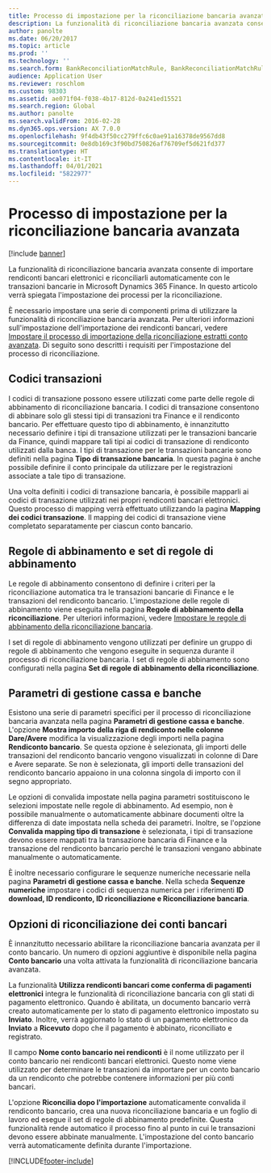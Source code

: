 ```yaml
---
title: Processo di impostazione per la riconciliazione bancaria avanzata
description: La funzionalità di riconciliazione bancaria avanzata consente di importare rendiconti bancari elettronici e riconciliarli automaticamente con le transazioni bancarie in Microsoft Dynamics 365 Finance. In questo articolo verrà spiegata l'impostazione dei processi per la riconciliazione.
author: panolte
ms.date: 06/20/2017
ms.topic: article
ms.prod: ''
ms.technology: ''
ms.search.form: BankReconciliationMatchRule, BankReconciliationMatchRuleSet
audience: Application User
ms.reviewer: roschlom
ms.custom: 98303
ms.assetid: ae071f04-f038-4b17-812d-0a241ed15521
ms.search.region: Global
ms.author: panolte
ms.search.validFrom: 2016-02-28
ms.dyn365.ops.version: AX 7.0.0
ms.openlocfilehash: 9f4db43f50cc279ffc6c0ae91a16378de9567dd8
ms.sourcegitcommit: 0e8db169c3f90bd750826af76709ef5d621fd377
ms.translationtype: HT
ms.contentlocale: it-IT
ms.lasthandoff: 04/01/2021
ms.locfileid: "5822977"
---
```

# <a name="advanced-bank-reconciliation-setup-process"></a>Processo di impostazione per la riconciliazione bancaria avanzata

[!include [banner](../includes/banner.md)]

La funzionalità di riconciliazione bancaria avanzata consente di importare rendiconti bancari elettronici e riconciliarli automaticamente con le transazioni bancarie in Microsoft Dynamics 365 Finance. In questo articolo verrà spiegata l'impostazione dei processi per la riconciliazione.  

È necessario impostare una serie di componenti prima di utilizzare la funzionalità di riconciliazione bancaria avanzata. Per ulteriori informazioni sull'impostazione dell'importazione dei rendiconti bancari, vedere [Impostare il processo di importazione della riconciliazione estratti conto avanzata](set-up-advanced-bank-reconciliation-import-process.md).  Di seguito sono descritti i requisiti per l'impostazione del processo di riconciliazione.

## <a name="transaction-codes"></a>Codici transazioni
I codici di transazione possono essere utilizzati come parte delle regole di abbinamento di riconciliazione bancaria. I codici di transazione consentono di abbinare solo gli stessi tipi di transazioni tra Finance e il rendiconto bancario. Per effettuare questo tipo di abbinamento, è innanzitutto necessario definire i tipi di transazione utilizzati per le transazioni bancarie da Finance, quindi mappare tali tipi ai codici di transazione di rendiconto utilizzati dalla banca. I tipi di transazione per le transazioni bancarie sono definiti nella pagina **Tipo di transazione bancaria**. In questa pagina è anche possibile definire il conto principale da utilizzare per le registrazioni associate a tale tipo di transazione. 

Una volta definiti i codici di transazione bancaria, è possibile mapparli ai codici di transazione utilizzati nei propri rendiconti bancari elettronici. Questo processo di mapping verrà effettuato utilizzando la pagina **Mapping dei codici transazione**. Il mapping dei codici di transazione viene completato separatamente per ciascun conto bancario.

## <a name="matching-rules-and-matching-rule-sets"></a>Regole di abbinamento e set di regole di abbinamento
Le regole di abbinamento consentono di definire i criteri per la riconciliazione automatica tra le transazioni bancarie di Finance e le transazioni del rendiconto bancario. L'impostazione delle regole di abbinamento viene eseguita nella pagina **Regole di abbinamento della riconciliazione**. Per ulteriori informazioni, vedere [Impostare le regole di abbinamento della riconciliazione bancaria](set-up-bank-reconciliation-matching-rules.md). 

I set di regole di abbinamento vengono utilizzati per definire un gruppo di regole di abbinamento che vengono eseguite in sequenza durante il processo di riconciliazione bancaria.  I set di regole di abbinamento sono configurati nella pagina **Set di regole di abbinamento della riconciliazione**.

## <a name="cash-and-bank-management-parameters"></a>Parametri di gestione cassa e banche
Esistono una serie di parametri specifici per il processo di riconciliazione bancaria avanzata nella pagina **Parametri di gestione cassa e banche**.  L'opzione **Mostra importo della riga di rendiconto nelle colonne Dare/Avere** modifica la visualizzazione degli importi nella pagina **Rendiconto bancario**. Se questa opzione è selezionata, gli importi delle transazioni del rendiconto bancario vengono visualizzati in colonne di Dare e Avere separate. Se non è selezionata, gli importi delle transazioni del rendiconto bancario appaiono in una colonna singola di importo con il segno appropriato. 

Le opzioni di convalida impostate nella pagina parametri sostituiscono le selezioni impostate nelle regole di abbinamento. Ad esempio, non è possibile manualmente o automaticamente abbinare documenti oltre la differenza di date impostata nella scheda dei parametri. Inoltre, se l'opzione **Convalida mapping tipo di transazione** è selezionata, i tipi di transazione devono essere mappati tra la transazione bancaria di Finance e la transazione del rendiconto bancario perché le transazioni vengano abbinate manualmente o automaticamente. 

È inoltre necessario configurare le sequenze numeriche necessarie nella pagina **Parametri di gestione cassa e banche**.  Nella scheda **Sequenze numeriche** impostare i codici di sequenza numerica per i riferimenti **ID download, ID rendiconto, ID riconciliazione e Riconciliazione bancaria**.

## <a name="bank-account-reconciliation-options"></a>Opzioni di riconciliazione dei conti bancari
È innanzitutto necessario abilitare la riconciliazione bancaria avanzata per il conto bancario. Un numero di opzioni aggiuntive è disponibile nella pagina **Conto bancario** una volta attivata la funzionalità di riconciliazione bancaria avanzata. 

La funzionalità **Utilizza rendiconti bancari come conferma di pagamenti elettronici** integra le funzionalità di riconciliazione bancaria con gli stati di pagamento elettronico. Quando è abilitata, un documento bancario verrà creato automaticamente per lo stato di pagamento elettronico impostato su **Inviato**. Inoltre, verrà aggiornato lo stato di un pagamento elettronico da **Inviato** a **Ricevuto** dopo che il pagamento è abbinato, riconciliato e registrato. 

Il campo **Nome conto bancario nei rendiconti** è il nome utilizzato per il conto bancario nei rendiconti bancari elettronici. Questo nome viene utilizzato per determinare le transazioni da importare per un conto bancario da un rendiconto che potrebbe contenere informazioni per più conti bancari. 

L'opzione **Riconcilia dopo l'importazione** automaticamente convalida il rendiconto bancario, crea una nuova riconciliazione bancaria e un foglio di lavoro ed esegue il set di regole di abbinamento predefinite. Questa funzionalità rende automatico il processo fino al punto in cui le transazioni devono essere abbinate manualmente. L'impostazione del conto bancario verrà automaticamente definita durante l'importazione.





[!INCLUDE[footer-include](../../includes/footer-banner.md)]